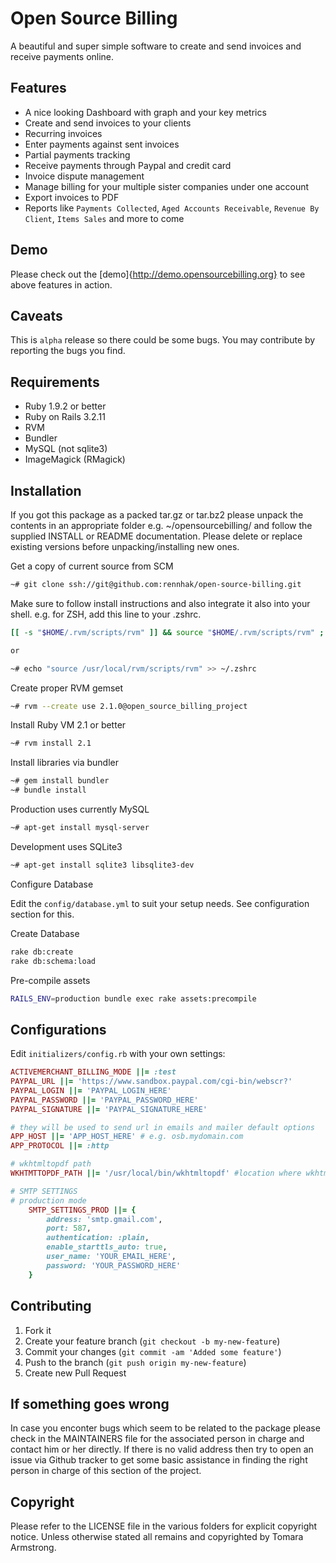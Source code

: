 Open Source Billing
===================

A beautiful and super simple software to create and send invoices and receive payments online.


Features
--------

* A nice looking Dashboard with graph and your key metrics
* Create and send invoices to your clients
* Recurring invoices
* Enter payments against sent invoices
* Partial payments tracking
* Receive payments through Paypal and credit card
* Invoice dispute management
* Manage billing for your multiple sister companies under one account
* Export invoices to PDF
* Reports like `Payments Collected`, `Aged Accounts Receivable`, `Revenue By Client`, `Items Sales` and more to come


Demo
---

Please check out the [demo]{http://demo.opensourcebilling.org} to see above features in action.


Caveats
-------

This is `alpha` release so there could be some bugs. You may contribute by reporting the bugs you
find.


Requirements
------------

* Ruby 1.9.2 or better
* Ruby on Rails 3.2.11
* RVM
* Bundler
* MySQL (not sqlite3)
* ImageMagick (RMagick)

Installation
------------

If you got this package as a packed tar.gz or tar.bz2 please unpack the contents in an appropriate
folder e.g. ~/opensourcebilling/ and follow the supplied INSTALL or README documentation. Please delete or
replace existing versions before unpacking/installing new ones.


Get a copy of current source from SCM


```sh
~# git clone ssh://git@github.com:rennhak/open-source-billing.git
```

Make sure to follow install instructions and also integrate it also into your shell. e.g. for ZSH,
add this line to your .zshrc.

```sh
[[ -s "$HOME/.rvm/scripts/rvm" ]] && source "$HOME/.rvm/scripts/rvm" ;

or

~# echo "source /usr/local/rvm/scripts/rvm" >> ~/.zshrc

```

Create proper RVM gemset

```sh
~# rvm --create use 2.1.0@open_source_billing_project
```

Install Ruby VM 2.1 or better

```sh
~# rvm install 2.1
```

Install libraries via bundler

```sh
~# gem install bundler
~# bundle install
```

Production uses currently MySQL

```sh
~# apt-get install mysql-server
```

Development uses SQLite3

```sh
~# apt-get install sqlite3 libsqlite3-dev
```

Configure Database

Edit the `config/database.yml` to suit your setup needs.
See configuration section for this.


Create Database

```sh
rake db:create
rake db:schema:load
```

Pre-compile assets

```sh
RAILS_ENV=production bundle exec rake assets:precompile
```

Configurations
--------------

Edit `initializers/config.rb` with your own settings:

```ruby
ACTIVEMERCHANT_BILLING_MODE ||= :test
PAYPAL_URL ||= 'https://www.sandbox.paypal.com/cgi-bin/webscr?'
PAYPAL_LOGIN ||= 'PAYPAL_LOGIN_HERE'
PAYPAL_PASSWORD ||= 'PAYPAL_PASSWORD_HERE'
PAYPAL_SIGNATURE ||= 'PAYPAL_SIGNATURE_HERE'

# they will be used to send url in emails and mailer default options
APP_HOST ||= 'APP_HOST_HERE' # e.g. osb.mydomain.com
APP_PROTOCOL ||= :http

# wkhtmltopdf path
WKHTMTTOPDF_PATH ||= '/usr/local/bin/wkhtmltopdf' #location where wkhtmltopdf is installed

# SMTP SETTINGS
# production mode
    SMTP_SETTINGS_PROD ||= {
        address: 'smtp.gmail.com',
        port: 587,
        authentication: :plain,
        enable_starttls_auto: true,
        user_name: 'YOUR_EMAIL_HERE',
        password: 'YOUR_PASSWORD_HERE'
    }

```

Contributing
------------

1. Fork it
2. Create your feature branch (`git checkout -b my-new-feature`)
3. Commit your changes (`git commit -am 'Added some feature'`)
4. Push to the branch (`git push origin my-new-feature`)
5. Create new Pull Request


If something goes wrong
-----------------------

In case you enconter bugs which seem to be related to the package please check in the MAINTAINERS
file for the associated person in charge and contact him or her directly. If there is no valid
address then try to open an issue via Github tracker to get some basic assistance in finding the
right person in charge of this section of the project.


Copyright
---------

Please refer to the LICENSE file in the various folders for explicit copyright notice. Unless
otherwise stated all remains and copyrighted by Tomara Armstrong.


